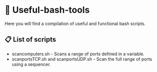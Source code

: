 # 🔧 Useful-bash-tools 
Here you will find a compilation of useful and functional bash scripts.

## 📋 List of scripts 

- scancomputers.sh - Scans a range of ports defined in a variable.
- scanportsTCP.sh and scanportsUDP.sh - Scan the full range of ports using a sequencer.

